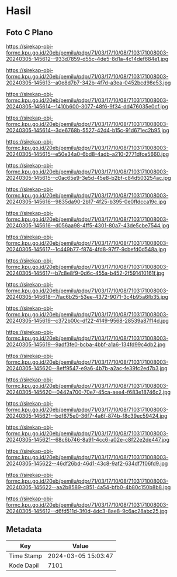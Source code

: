 # Hasil

## Foto C Plano

https://sirekap-obj-formc.kpu.go.id/20eb/pemilu/pdpr/71/03/17/10/08/7103171008003-20240305-145612--933d7859-d55c-4de5-8d1a-4c14def684e1.jpg

https://sirekap-obj-formc.kpu.go.id/20eb/pemilu/pdpr/71/03/17/10/08/7103171008003-20240305-145613--a0e8d7b7-342b-4f7d-a3ea-0452bcd98e53.jpg

https://sirekap-obj-formc.kpu.go.id/20eb/pemilu/pdpr/71/03/17/10/08/7103171008003-20240305-145614--1410b600-3077-48f6-9f34-dd476035e0cf.jpg

https://sirekap-obj-formc.kpu.go.id/20eb/pemilu/pdpr/71/03/17/10/08/7103171008003-20240305-145614--3de6768b-5527-42d4-b15c-91d671ec2b95.jpg

https://sirekap-obj-formc.kpu.go.id/20eb/pemilu/pdpr/71/03/17/10/08/7103171008003-20240305-145615--e50e34a0-6bd8-4adb-a210-2771dfce5660.jpg

https://sirekap-obj-formc.kpu.go.id/20eb/pemilu/pdpr/71/03/17/10/08/7103171008003-20240305-145615--c0ac65e9-3e5d-45e8-b2bf-c84d503254ac.jpg

https://sirekap-obj-formc.kpu.go.id/20eb/pemilu/pdpr/71/03/17/10/08/7103171008003-20240305-145616--9835da90-2b17-4f25-b395-0e0ffdcca19c.jpg

https://sirekap-obj-formc.kpu.go.id/20eb/pemilu/pdpr/71/03/17/10/08/7103171008003-20240305-145616--d056aa98-4ff5-4301-80a7-43de5cbe7544.jpg

https://sirekap-obj-formc.kpu.go.id/20eb/pemilu/pdpr/71/03/17/10/08/7103171008003-20240305-145617--1c449b77-f874-4fd8-97f7-9cbefd0d548a.jpg

https://sirekap-obj-formc.kpu.go.id/20eb/pemilu/pdpr/71/03/17/10/08/7103171008003-20240305-145617--b7c8e8f9-0d6c-455a-b452-2f591410161f.jpg

https://sirekap-obj-formc.kpu.go.id/20eb/pemilu/pdpr/71/03/17/10/08/7103171008003-20240305-145618--7fac6b25-53ee-4372-9071-3c4b95a6fb35.jpg

https://sirekap-obj-formc.kpu.go.id/20eb/pemilu/pdpr/71/03/17/10/08/7103171008003-20240305-145619--c372b00c-df22-4149-9568-28539a87f14d.jpg

https://sirekap-obj-formc.kpu.go.id/20eb/pemilu/pdpr/71/03/17/10/08/7103171008003-20240305-145619--9adf3fe0-bcba-4bbf-a1a6-134fd99c4db2.jpg

https://sirekap-obj-formc.kpu.go.id/20eb/pemilu/pdpr/71/03/17/10/08/7103171008003-20240305-145620--8eff9547-e9a6-4b7b-a2ac-fe39fc2ed7b3.jpg

https://sirekap-obj-formc.kpu.go.id/20eb/pemilu/pdpr/71/03/17/10/08/7103171008003-20240305-145620--0442a700-70e7-45ca-aee4-f683e18746c2.jpg

https://sirekap-obj-formc.kpu.go.id/20eb/pemilu/pdpr/71/03/17/10/08/7103171008003-20240305-145621--bdf675e0-36f7-4a6f-874b-f8c39ec59424.jpg

https://sirekap-obj-formc.kpu.go.id/20eb/pemilu/pdpr/71/03/17/10/08/7103171008003-20240305-145621--68c6b746-8a91-4cc6-a02e-c8f22e2de447.jpg

https://sirekap-obj-formc.kpu.go.id/20eb/pemilu/pdpr/71/03/17/10/08/7103171008003-20240305-145622--46df26bd-46d1-43c8-9af2-634df7f06fd9.jpg

https://sirekap-obj-formc.kpu.go.id/20eb/pemilu/pdpr/71/03/17/10/08/7103171008003-20240305-145622--aa2b8589-c851-4a54-bfb0-4b80c150b8b8.jpg

https://sirekap-obj-formc.kpu.go.id/20eb/pemilu/pdpr/71/03/17/10/08/7103171008003-20240305-145612--d6fd511d-3f0d-4dc3-8ae8-9c6ac28abc25.jpg


## Metadata

| Key        | Value               |
| ---------- | ------------------- |
| Time Stamp | 2024-03-05 15:03:47 |
| Kode Dapil | 7101                |



